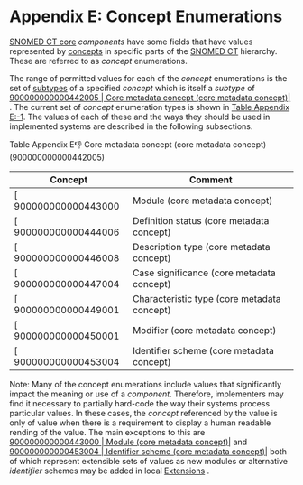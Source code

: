 # Appendix E: Concept Enumerations

[SNOMED CT core](https://confluence.ihtsdotools.org/display/DOCGLOSS/SNOMED+CT+core "Glossary link: SNOMED CT core") _components_ have some fields that have values represented by [concepts](https://confluence.ihtsdotools.org/display/DOCGLOSS/concept "Glossary link: concepts") in specific parts of the [SNOMED CT](https://confluence.ihtsdotools.org/display/DOCGLOSS/SNOMED+CT "Glossary link: SNOMED CT") hierarchy. These are referred to as _concept_ enumerations.

The range of permitted values for each of the _concept_ enumerations is the set of [subtypes](https://confluence.ihtsdotools.org/display/DOCGLOSS/subtype "Glossary link: subtypes") of a specified _concept_ which is itself a _subtype_ of [ 900000000000442005 | Core metadata concept (core metadata concept)|](http://snomed.info/id/900000000000442005 "900000000000442005 | Core metadata concept \(core metadata concept\) |") . The current set of _concept_ enumeration types is shown in [Table Appendix E:-1](/display/DOCRELFMT/Appendix+E:+Concept+Enumerations#Table-concept-table-core "Core metadata concept \(core metadata concept\) \(900000000000442005\)"). The values of each of these and the ways they should be used in implemented systems are described in the following subsections. 

Table Appendix E:-1: Core metadata concept (core metadata concept) (900000000000442005)

**Concept**| **Comment**  
---|---  
[ 900000000000443000 | Module (core metadata concept)|](http://snomed.info/id/900000000000443000 "900000000000443000 | Module \(core metadata concept\) |") | Each _subtype_ of this _concept_ represents a development module. These _concepts_ provide values to the [moduleId](https://confluence.ihtsdotools.org/display/DOCRELFMT/moduleId+\(field\) "Reference term: moduleId \(field\)") field that is present in all _component_ release files. The value indicates the _module_ within which a [component](https://confluence.ihtsdotools.org/display/DOCGLOSS/component "Glossary link: component") was created and is being maintained.  
[ 900000000000444006 | Definition status (core metadata concept)|](http://snomed.info/id/900000000000444006 "900000000000444006 | Definition status \(core metadata concept\) |") | Each _subtype_ of this _concept_ represents a value that can be applied to the concept.[definitionStatusId](https://confluence.ihtsdotools.org/display/DOCRELFMT/definitionStatusId+\(field\) "Reference term: definitionStatusId \(field\)") field. This is used to indicate whether the current set of defining [relationships](https://confluence.ihtsdotools.org/display/DOCGLOSS/relationship "Glossary link: relationships") applied to a _concept_ are sufficient to define it relative to its supertypes.  
[ 900000000000446008 | Description type (core metadata concept)|](http://snomed.info/id/900000000000446008 "900000000000446008 | Description type \(core metadata concept\) |") | Each _subtype_ of this _concept_ represents a value that can be applied to the description.[typeId](https://confluence.ihtsdotools.org/display/DOCRELFMT/typeId+\(field\) "Reference term: typeId \(field\)") field. This is used to indicate whether the _description_ represents a [fully specified name](https://confluence.ihtsdotools.org/display/DOCGLOSS/fully+specified+name "Glossary link: fully specified name"), a [synonym](https://confluence.ihtsdotools.org/display/DOCGLOSS/synonym "Glossary link: synonym"), a text definition or some other symbolic or textual representation of the associated _concept_.  
[ 900000000000447004 | Case significance (core metadata concept)|](http://snomed.info/id/900000000000447004 "900000000000447004 | Case significance \(core metadata concept\) |") | Each _subtype_ of this _concept_ represents a value that can be applied to the description.[caseSignificanceId](https://confluence.ihtsdotools.org/display/DOCRELFMT/caseSignificanceId+\(field\) "Reference term: caseSignificanceId \(field\)") field. This is used to indicate whether the text of the _term_ can be modified to by switching characters from upper to lower case (or vice-versa).  
[ 900000000000449001 | Characteristic type (core metadata concept)|](http://snomed.info/id/900000000000449001 "900000000000449001 | Characteristic type \(core metadata concept\) |") | Each _subtype_ of this _concept_ represents a value that can be applied to the relationship.[characteristicTypeId](https://confluence.ihtsdotools.org/display/DOCRELFMT/characteristicTypeId+\(field\) "Reference term: characteristicTypeId \(field\)") field. This is used to indicate whether a _relationship_ forms part of the definition of the source _concept_.  
[ 900000000000450001 | Modifier (core metadata concept)|](http://snomed.info/id/900000000000450001 "900000000000450001 | Modifier \(core metadata concept\) |") | Each _subtype_ of this _concept_ represents a value that can be applied to the relationship.[modifierId](https://confluence.ihtsdotools.org/display/DOCRELFMT/modifierId+\(field\) "Reference term: modifierId \(field\)") field. This is used to indicate the type of [description logic](https://confluence.ihtsdotools.org/display/DOCGLOSS/description+logic "Glossary link: description logic") (DL) restriction (some, all, etc.) that applies to the _relationship._  
[ 900000000000453004 | Identifier scheme (core metadata concept)|](http://snomed.info/id/900000000000453004 "900000000000453004 | Identifier scheme \(core metadata concept\) |") | Each _subtype_ of this _concept_ represents a value that can be applied to the identifier.[identifierSchemeId](https://confluence.ihtsdotools.org/display/DOCRELFMT/identifierSchemeId+\(field\) "Reference term: identifierSchemeId \(field\)") field. This is used to indicate the scheme to which the identifier value belongs.  
  
Note: Many of the concept enumerations include values that significantly impact the meaning or use of a _component_. Therefore, implementers may find it necessary to partially hard-code the way their systems process particular values. In these cases, the _concept_ referenced by the value is only of value when there is a requirement to display a human readable rending of the value. The main exceptions to this are [ 900000000000443000 | Module (core metadata concept)|](http://snomed.info/id/900000000000443000 "900000000000443000 | Module \(core metadata concept\) |") and [ 900000000000453004 | Identifier scheme (core metadata concept)|](http://snomed.info/id/900000000000453004 "900000000000453004 | Identifier scheme \(core metadata concept\) |") both of which represent extensible sets of values as new modules or alternative _identifier_ schemes may be added in local [Extensions](https://confluence.ihtsdotools.org/display/DOCGLOSS/Extension "Glossary link: Extensions") .
